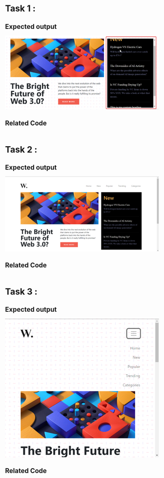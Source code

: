 # Task 1 : 


## Expected output

![Expected Output](./ass8.1-after.png)

## Related Code

```
```
# Task 2 : 


## Expected output

![Expected Output](./ass8.2-after.png)

## Related Code

```
```
# Task 3 : 


## Expected output

![Expected Output](./ass8.3-after.png)

## Related Code

```
```